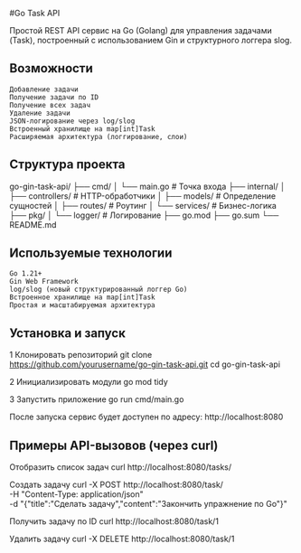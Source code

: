 ﻿#Go Task API

Простой REST API сервис на Go (Golang) для управления задачами (Task), построенный с использованием Gin и структурного логгера slog.

## Возможности
    Добавление задачи
    Получение задачи по ID
    Получение всех задач
    Удаление задачи
    JSON-логирование через log/slog
    Встроенный хранилище на map[int]Task
    Расширяемая архитектура (логгирование, слои)


## Структура проекта

go-gin-task-api/
├── cmd/
│   └── main.go           # Точка входа
├── internal/
│   ├── controllers/      # HTTP-обработчики
│   ├── models/           # Определение сущностей
│   ├── routes/           # Роутинг
│   └── services/         # Бизнес-логика
├── pkg/
│   └── logger/           # Логирование
├── go.mod
├── go.sum
└── README.md

## Используемые технологии
    Go 1.21+
    Gin Web Framework
    log/slog (новый структурированный логгер Go)
    Встроенное хранилище на map[int]Task
    Простая и масштабируемая архитектура

## Установка и запуск

1 Клонировать репозиторий
git clone https://github.com/yourusername/go-gin-task-api.git
cd go-gin-task-api

2 Инициализировать модули
go mod tidy

3 Запустить приложение
go run cmd/main.go

После запуска сервис будет доступен по адресу:
http://localhost:8080

## Примеры API-вызовов (через curl)

Отобразить список задач
curl http://localhost:8080/tasks/

Создать задачу
curl -X POST http://localhost:8080/task/ \
  -H "Content-Type: application/json" \
  -d "{\"title\":\"Сделать задачу\",\"content\":\"Закончить упражнение по Go\"}"

Получить задачу по ID
curl http://localhost:8080/task/1

Удалить задачу
curl -X DELETE http://localhost:8080/task/1
